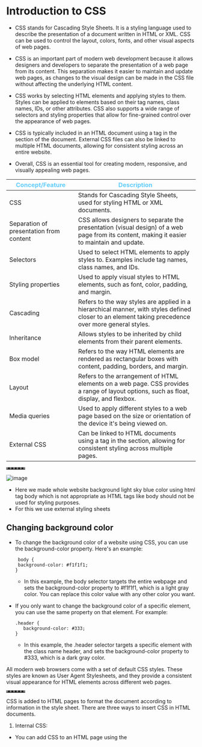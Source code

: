 # Introduction to CSS

- CSS stands for Cascading Style Sheets. It is a styling language used to describe the presentation of a document written in HTML or XML. CSS can be used to control the layout, colors, fonts, and other visual aspects of web pages.

- CSS is an important part of modern web development because it allows designers and developers to separate the presentation of a web page from its content. This separation makes it easier to maintain and update web pages, as changes to the visual design can be made in the CSS file without affecting the underlying HTML content.

- CSS works by selecting HTML elements and applying styles to them. Styles can be applied to elements based on their tag names, class names, IDs, or other attributes. CSS also supports a wide range of selectors and styling properties that allow for fine-grained control over the appearance of web pages.

- CSS is typically included in an HTML document using a <link> tag in the <head> section of the document. External CSS files can also be linked to multiple HTML documents, allowing for consistent styling across an entire website.

- Overall, CSS is an essential tool for creating modern, responsive, and visually appealing web pages.


| Concept/Feature | Description |
| --- | --- |
| CSS | Stands for Cascading Style Sheets, used for styling HTML or XML documents. |
| Separation of presentation from content | CSS allows designers to separate the presentation (visual design) of a web page from its content, making it easier to maintain and update. |
| Selectors | Used to select HTML elements to apply styles to. Examples include tag names, class names, and IDs. |
| Styling properties | Used to apply visual styles to HTML elements, such as font, color, padding, and margin. |
| Cascading | Refers to the way styles are applied in a hierarchical manner, with styles defined closer to an element taking precedence over more general styles. |
| Inheritance | Allows styles to be inherited by child elements from their parent elements. |
| Box model | Refers to the way HTML elements are rendered as rectangular boxes with content, padding, borders, and margin. |
| Layout | Refers to the arrangement of HTML elements on a web page. CSS provides a range of layout options, such as float, display, and flexbox. |
| Media queries | Used to apply different styles to a web page based on the size or orientation of the device it's being viewed on. |
| External CSS | Can be linked to HTML documents using a <link> tag in the <head> section, allowing for consistent styling across multiple pages. |

**********

![image](https://user-images.githubusercontent.com/125631878/229371302-bc9478a4-aba9-4cbb-b4a9-d0d84d76434d.png)
<br> 
- Here we made whole website background light sky blue color using html tag body which is not appropriate as HTML tags like body should not be used for styling purposes.<br> 
- For this we use external styling sheets


## Changing background color
- To change the background color of a website using CSS, you can use the background-color property. Here's an example:
   ```
    body {
    background-color: #f1f1f1;
   }
   ```
   - In this example, the body selector targets the entire webpage and sets the background-color property to #f1f1f1, which is a light gray color. You can replace this color value with any other color you want.


- If you only want to change the background color of a specific element, you can use the same property on that element. For example:
  ```
  .header {
     background-color: #333;
  }
  ``` 
  
   - In this example, the .header selector targets a specific element with the class name header, and sets the background-color property to #333, which is a dark gray color.

All modern web browsers come with a set of default CSS styles. These styles are known as User Agent Stylesheets, and they provide a consistent visual appearance for HTML elements across different web pages.

**********
   
CSS is added to HTML pages to format the document according to information in the style sheet. There are three ways to insert CSS in HTML documents.
1. Internal CSS:
- You can add CSS to an HTML page using the <style> element in the <head> section of your HTML document.
   
![image](https://user-images.githubusercontent.com/125631878/230059319-8b12a553-ee73-4f9d-88b6-63a6a65983e0.png)

- In this example, the `<style>` element is used to define a CSS rule that sets the color of the `<h1>` element to blue.   
---

2. External CSS:
 - Another way to add CSS to an HTML document is by creating an external CSS file and linking it to the HTML document using the `<link>` element in the `<head>` section of your HTML document.

HTML code:
![image](https://user-images.githubusercontent.com/125631878/230060845-14156de5-e77c-4c76-af7e-f0ea2edbd648.png)
   
CSS code:
![image](https://user-images.githubusercontent.com/125631878/230060661-c0b02f0f-19bf-4e21-9afb-cf7edb9bccca.png)

   
3. Inline CSS:
 - Finally, you can add CSS directly to an HTML element using the style attribute.

![image](https://user-images.githubusercontent.com/125631878/230061561-5926dd00-7e71-4999-8392-5ede1e3378b7.png)
   
**********



## Writing CSS code in HTML page only 
   
- Write `<sheet>` tag between `<head>` tag of html code snippet
![image](https://user-images.githubusercontent.com/125631878/229580893-b83815e7-3efb-4bdc-b372-5b69d44cf667.png)

- In order to select HTML tag, specify the name of the element you want to change (which in this case is body)
   ```
    <style>
                body {
                      background-color: #DAF5FF;
                }                           
    </style>
   ```
   ![image](https://user-images.githubusercontent.com/125631878/229371008-2f0cbd29-ee9f-47d5-810e-ea93392f73b2.png)
   
- If want to change whole horizontal rows `<hr>` color using css
     ```  
     hr {
        background-color: white;
     }
    ```
   
   Output: <br>
   ![image](https://user-images.githubusercontent.com/125631878/229371693-30219604-08bf-4cbc-895b-f8305c594bd4.png)
   

  [Note]: Instead of changing attributes of all `<hr>` in HTML we can simply do once by changing hr attribute in `<style>` tag inside `<head>` tag

   
 
   # Default CSS in browser 
     Most modern web browsers come with default CSS styles that are applied to HTML elements unless overridden by custom styles. The default styles may vary slightly between different browsers, 
   
   | CSS Property | Default Value | Description |
   | --- | --- | --- |
   | `font-family` | `sans-serif` | The default font family used for most HTML elements. This is typically a generic sans-serif font like Arial or Helvetica. |
   | `font-size` | `16px` | The default font size used for most HTML elements. |
   | `margin` | Varies by element | Most HTML elements have default margin values, which can vary between browsers. |
   | `padding` | Varies by element | Most HTML elements have default padding values, which can vary between browsers. |
   | `color` | `#000` | The default text color for most HTML elements. |
   | `background-color` | `transparent` | The default background color for most HTML elements. |
   | `text-decoration` | `underline` | Links are typically underlined by default. |
   | `text-align` | `left` | The default text alignment for most HTML elements. |
   | `border` | Varies by element | Most HTML elements have default border styles, widths, and colors, which can vary between browsers. |
   | `outline` | None | The default outline style for most HTML elements. |
   | `list-style` | `disc` | The default bullet style used for unordered lists. |
   | `display` | Varies by element | Most HTML elements have default display values, which can vary between browsers. |
   | `float` | `none` | The default float value for most HTML elements. |
   | `clear` | `none` | The default clear value for most HTML elements. |

**********
   
   
   
- Default CSS of `<hr>`
   
  ![image](https://user-images.githubusercontent.com/125631878/229372206-e510a512-ce44-435c-a4eb-e46e614a2516.png)
   

   | Value | Description |
   | --- | --- |
   | `none` | No border is displayed. |
   | `hidden` | Same as `none`, except that it still takes up space. |
   | `dotted` | The border is a series of dots. |
   | `dashed` | The border is a series of short dashes. |
   | `solid` | The border is a solid line. |
   | `double` | The border is a double line. |
   | `groove` | The border looks like it is carved into the page. |
   | `ridge` | The border looks like a ridge. |
   | `inset` | The border looks like it is pressed into the page. |
   | `outset` | The border looks like it is coming out of the page. |

   
   |The border-style property may be specified using one, two, three, or four values.|
   |---|
   |When one value is specified, it applies the same style to all four sides.|
   |When two values are specified, the first style applies to the top and bottom, the second to the left and right.|
   |When three values are specified, the first style applies to the top, the second to the left and right, the third to the bottom.|
   |When four values are specified, the styles apply to the top, right, bottom, and left in that order (clockwise).|
    
   
- Inset border-style
  
   Displays a border that makes the element appear embedded.When applied to a table cell with border-collapse set to collapsed.Displays a border with a carved appearance.
  ![image](https://user-images.githubusercontent.com/125631878/229372397-8d2b7ace-739c-4ea6-a5a3-30b1c1291a0f.png)

  
   Code: <br> 
  ![image](https://user-images.githubusercontent.com/125631878/230065568-af134f66-dcea-4a4e-adb1-fb0b54ab6573.png) 
 
 
We want single line broder with white color. We can do this by changing border style to none. So, we can overwrite the default browser value by specifying a new value for it using CSS
   
   ```  
    hr {
         background-color: white;
         border-style: none;                      
    }
   ```
   ![image](https://user-images.githubusercontent.com/125631878/229373522-df38a887-e97d-4f29-a721-77ea539ea1bb.png)
   
   - Now whole border is gone completely gone. (The border is also a rectangle type but here its height has become 0 pixel).
   - To make them appear use pesticide extension.
   - We can see using pesticide that the pixel of hr has become 0 because of none border style.
   - So use the height property of css to change height of hr element. (Change height to 2 px)
   
   ![image](https://user-images.githubusercontent.com/125631878/229374160-dd39a567-c2a2-4203-9638-e1551219a0fa.png)


- Now height = 2px 
   ```  
    hr {
         background-color: white;
         border-style: none;
         height: 2px;
    }
   ```
   
![image](https://user-images.githubusercontent.com/125631878/229375157-7f3d212c-dd48-4683-a279-8b43a7cf1ddb.png)

**********

- We can also change height of image

    ``` 
    img {
       height: 20px;
    }
    ```

![image](https://user-images.githubusercontent.com/125631878/229375452-af322cef-3422-43da-89d4-856ddcb99cc6.png)

**********

We can also change the width of the hr
    ```
    hr {
         background-color: white;
         border-style: none;
         height: 2px;
         width: 100px;
    }
    ```

![image](https://user-images.githubusercontent.com/125631878/229375751-327357da-9931-4f12-bdb4-12c55aee43f3.png)

We can also use % to change width like
   ```
   hr {
         background-color: white;
         border-style: none;
         height: 2px;
         width: 30%;
   }   
   ```
   
**********

## Task is to make hr small width with dotted lines
1. Input:   
   ```
   hr {
         background-color: white;
         border-style: dotted;
         height: 2px;
         width: 30%;
   }
   ```
   Output:![image](https://user-images.githubusercontent.com/125631878/229448876-99b1c0fe-fcad-4e70-b075-d80ba487f6fb.png)
   
2. It is giving us dotted line in all 4 border with some height
   So lets make height = 0, by just removing height code or = 0px
   ![image](https://user-images.githubusercontent.com/125631878/229449823-c2bc74a2-9bb9-476d-9c7a-1ecfd0129d19.png)
   here we have box with 0px height and only has border around it
   
[Note]: 
   |The border-style property may be specified using one, two, three, or four values.|
   |---|
   |When one value is specified, it applies the same style to all four sides.|
   |When two values are specified, the first style applies to the top and bottom, the second to the left and right.|
   |When three values are specified, the first style applies to the top, the second to the left and right, the third to the bottom.|
   |When four values are specified, the styles apply to the top, right, bottom, and left in that order (clockwise).|
   
3. Now this
   ```
   border-style: dotted none none;
   ```
   ![image](https://user-images.githubusercontent.com/125631878/229452008-9bd6dd04-8430-4755-817a-c8c11166fb5b.png)
   
4. Or 
   ```
   border-style: none;
   border-top-style: dotted;
   ```

5. Or
   ```                
    hr {
         border-style: none;
         border-top-style: dotted;
         border-color: grey;
         border-width: 5px;
         width: 10%;
    }
   ```
![image](https://user-images.githubusercontent.com/125631878/229593823-3034d0cf-56b2-43eb-b3c5-1de931a94a51.png)

**********   

### Border Types
   
   ```
      <html>  
      <head>  
      <style>  
          p.none {border-style: none;}  
          p.dotted {border-style: dotted;}  
          p.dashed {border-style: dashed;}  
          p.solid {border-style: solid;}  
          p.double {border-style: double;}  
          p.groove {border-style: groove;}  
          p.ridge {border-style: ridge;}  
          p.inset {border-style: inset;}  
          p.outset {border-style: outset;}  
          p.hidden {border-style: hidden;}  
          </style>  
         
          </head>  
          <body>  
             
          <p class="none">No border.</p>  
          <p class="dotted">A dotted border.</p>  
          <p class="dashed">A dashed border.</p>  
          <p class="solid">A solid border.</p>  
          <p class="double">A double border.</p>  
          <p class="groove">A groove border.</p>  
          <p class="ridge">A ridge border.</p>  
          <p class="inset">An inset border.</p>  
          <p class="outset">An outset border.</p>  
          <p class="hidden">A hidden border.</p> 
             
      </body>  
      </html> 
``` 

Output:
![image](https://user-images.githubusercontent.com/125631878/229573457-ae8e3762-d61b-4940-872a-a2241de0dfcb.png)     
  
   
**********
## Writing CSS code in HTML page only   
- Remember to save your CSS file and link it to your HTML document using the link tag in the head section of your HTML document for the changes to take effect.
  
**********   

1. We first create CSS folder and make styles.css page inside it
![image](https://user-images.githubusercontent.com/125631878/229595546-1db1436f-4520-4261-8ec2-ec93fccc832b.png)

2. Now we cut paste the style code from HTML `<style>` to `style.css`

3. Then link the css file in html `<head>`
   ```
   <link rel="stylesheet" href="CSS/styles.css">
   ```
   
   Now use this code in style.css
   
   ```
      body {
       background-color: #DAF5FF;
      }

      hr {
          border-style: none;
          border-top-style: dotted;
          border-color: grey;
          border-width: 5px;
          width: 10%;
      }
   ```
   Using above css code we get same light blue backgound and dotted horizontal row in main index page. <br>
   We can also change the colour of hobbbies and contact background by placing the CSS link code in their respective `<head>`
   
**********   
Now lets change the color of h1, h3 size text and thead
   ```
   h1 {
       color: #62CDFF;
   }
   h3 {
       color: #62CDFF;
   }

   thead {
       color: #62CDFF;
   }
   ```
   
   Output:
   ![image](https://user-images.githubusercontent.com/125631878/229733319-a2dd01f6-7178-4e53-88e4-d8196349f112.png)
   
   As CSS is linked to hobbies and contact form, so their body color and text color will change simultaneously <br>
   This will give us
   
**********   
 
## Debugging CSS code using chrome developers tools

### 1. Copy the error code given, inside index.html then find the error using chrome developer tools <br>
We can see that website css is gone 
![image](https://user-images.githubusercontent.com/125631878/229992191-feb8fa9c-5ae5-4a8c-bd35-9253b1270411.png)

Open chrome developer tools / inspect tools (shortcut: ctrl + shift + I)
![image](https://user-images.githubusercontent.com/125631878/229992758-f6d9028f-5922-409f-be44-796b0d599faf.png)

Here we can see 2 errors
   1. File not found: /C:/css/styles.css
   2. File not found: image.png

Debugging
   1. Location of css is in same directory as where is index.html: change location to: css/styles.css 
   2. Image file name image.png not present: put image with same name in same directory    
   
**********   
### 2. Now copy the second code 
We can see that in second code background color is gone. So lets see the error 
![image](https://user-images.githubusercontent.com/125631878/229994837-40b782fe-0272-4038-9ecf-5a2ee5523977.png)
   
![image](https://user-images.githubusercontent.com/125631878/229995997-368c06ec-c200-4c9d-889b-6a55c89b2cc2.png)
- And we're seeing that the color that we desire, which we set inside our stylesheet, is being crossed out and overridden by this white color. <br>
- And if you look carefully inside our new buggy index.html, then here an inline CSS rule inside the body tag to turn the body's background color to white. <br>
- We can make our desired background by removing the HTML body styling <br>

- Lets add internal css in style and set background color as red, so we are having 3 colors 1. white inside inline css, 2. light blue inside external css body  3. red color inside internal css <br>

- Still white color overrides red and light blue color.
   
**********   

# CSS syntax

![image](https://user-images.githubusercontent.com/125631878/230029566-2e73d689-04ae-4718-b668-82d49f0b3498.png)  
   
| Term | Definition |
| --- | --- |
| Selector | The selector is the HTML element that you want to apply styles to. Tag like `<h1>`, `<title>` etc. |
| Property | The property is the characteristic or attribute of the HTML element that you want to style, such as color or font-size. |
| Value | The value is the specific value that you want to set for the property, such as red for color or 16px for font-size. |
| Declaration | The combination of the property and value is called a declaration. Declarations are separated by semicolons. |
| Rule Set | A rule set consists of one or more declarations enclosed in curly braces {} and preceded by a selector. |

Here's an example of CSS syntax:
   ```
         selector {
         property: value;
      }
   ```

For instance, to set the font color of all paragraphs in a document to red, the following CSS rule can be used:
   ```
      p {
        color: red;
      }
   ```
This rule targets all `<p>` elements and sets their color property to red.


**********   

# CSS Selector
   
A CSS selector is a pattern that is used to select HTML elements on a web page that you want to style. Selectors are the foundation of CSS, as they provide a way to target specific elements in your HTML markup and apply styling to them.

There are different types of selectors in CSS, including:

1. Element selectors:
   - Selects HTML elements based on their tag name. For example, you can use "p" to select all paragraphs on a page.
   ```
      p {
     font-size: 16px;
   }
   ```
   - This will select all `<p>` elements on the page and apply a font size of 16 pixels to them.
   - Also it will select all other `<p>` with different id's like `<p id="para1">`, `<p id="para2">` and apply font size of 16 to them
   
2. Class selector: 
   - Selects HTML elements based on their class attribute. Class selectors are prefixed with a dot (".") and are followed by the name of the class. For example, you can use ".my-class" to select all elements with the class name "my-class".
   - Apply styles to multiple elements with the same class name.
   ```
      .my-class {
     color: blue;
     text-align: center;  
   }
   ```
   - This will select all elements with the class name "my-class" and apply a blue color and align text to center. 
   In the HTML, the class is defined like this: `<div class="my-class">`
   - The above code will make all the tags with class name "my-class" (e.g. `<h1 class="my-class">` and `<p class="my-class">`) applies blue color and center align the content in the tags.
   - If `<h1 = "my-class">` and `<p="my-class">` have same class  but want to select specific class like only paragraph then use this 
   ```
      p.my-class {
      color: blue;
      text-align: center;
      }
   ```
   
3. ID selectors:
   - Selects HTML elements based on their ID attribute. ID selectors are prefixed with a hash symbol ("#") and are followed by the name of the ID. For example, you can use "#my-id" to select the element with the ID "my-id".
   -  You cannot have two ID selectors with the same name on the same web page. Each ID selector must have a unique name because the ID selector is used to select and apply styles to a specific HTML element on a web page.
   ```
      #my-id {
     background-color: yellow;
   }
   ```
   - This will select the element with the ID "my-id" and apply a yellow background color to it. In the HTML, the ID is defined like this: `<div id="my-id">`.
   
4. Attribute selectors: 
   - Selects HTML elements based on their attributes. Attribute selectors are enclosed in square brackets and contain the name of the attribute and an optional value. For example, you can use "[href]" to select all elements with the "href" attribute, or "[href='https://example.com']" to select elements with the "href" attribute set to "https://example.com".
   ```
      a[href="https://example.com"] {
     color: red;
   }
   ```
 
5. Pseudo-class selectors: 
   - Selects HTML elements based on their state or position in the document. Pseudo-class selectors are prefixed with a colon (":") and are followed by the name of the state or position. For example, you can use ":hover" to select an element when the user hovers over it with the mouse. 
     ```
        a:hover {
        text-decoration: underline;
      }
     ```
   - This will select all `<a>` elements when the user hovers over them with the mouse and apply an underline text decoration to them.
   
6. Combinators:
   - Combinators are used to select elements based on their relationship to other elements. There are several types of combinators, including descendant selectors, child selectors, and adjacent sibling selectors.
   
   ```
      ul > li {
     list-style: none;
   }
   ```
   - This will select all `<li>` elements that are direct children of a `<ul>` element and remove the list-style from them.

7. Universal Selector:
   - The Universal Selector matches any element type. It is denoted by an asterisk (*) symbol. When used alone, it selects all elements on the page.
   ```
      * {
     font-size: 16px;
   }
   ```
   - This will apply the font size of 16 pixels to all elements on the page like `<h1>` `<p>` `<p=class1>` `<h2>` and all others elecments  
   
8. Group Selector:
   - The grouping selector is used to select all the elements with the same style definitions.
   - Grouping selector is used to minimize the code. Commas are used to separate each selector in grouping.
   ```
      h1, h2, h3, p {
     font-family: Arial, sans-serif;
   }

   ```
   - This will apply the font family of Arial or any sans-serif font to all headings and paragraphs on the page.  

## Specificity of selectors
- In CSS, selectors are used to target specific HTML elements on a web page and apply styles to them.
- The specificity of a selector refers to how specific it is in targeting elements on a web page. <br> <br>
  `Element selectors < Class selectors < ID selectors < Inline styles`
   
- If multiple CSS selectors target the same HTML element, their specificities are compared.
- The selector with the highest specificity will apply its styles to the element.
- Its important to be careful when writing CSS to avoid conflicts caused by selectors with equal specificity.
- If there is a conflict, the most recently defined selector will take precedence.  <br>
 

**********   
# Shahi Paneer Fansite
- A new site is made where two emoji of Paneer and Brocoli are used and their background color are changed
- Also we are changing heading color using CSS by two ways 
  1. Using tag selector h1{}  (here selecting red color)
  2. Using ID selector #heading{}   (here selecting blue color)
- But in output heading color is of blue and not red 
- The h1 color being red but it's crossed out because the id heading is more specific <br>
- `When both an ID selector and a tag selector are used in CSS, the ID selector will take precedence over the tag selector. This is because ID selectors have a higher specificity value than tag selectors.`
   

## The CSS stlying code:
   
![image](https://user-images.githubusercontent.com/125631878/230074193-ec1edba4-556f-4623-a9fb-9601af471909.png)
   
![image](https://user-images.githubusercontent.com/125631878/230070390-150e1ab3-e486-4b65-9a2d-d448444f73be.png)
### Shahi Paneer website:   
![image](https://user-images.githubusercontent.com/125631878/230074511-170d4715-0b00-42bd-99af-ec37265b6d55.png)

   
**********   
# Intermediate CSS

## Favicon
- A favicon is a small icon that represents a website or web application and is typically displayed in the browser's address bar or next to the page title in a tab.
- To add a favicon to a website, you need to create a small image file and save it as a .ico, .png, or .gif file. 
- Then, you can add the favicon code to the HTML header of your website using the following code:
  ```
  <link rel="icon" href="favicon.ico" type="image/x-icon">
  ```
- The <link> tag in HTML is used to link external resources such as CSS stylesheets, favicon images, web fonts, and more. It is placed in the head section of an HTML document
- The rel attribute is used to define the type of link being used and how the linked resource should be used by the current document.
- Common values of rel attribute are: "stylesheet" is used for linking style sheet to HTML document and "icon" value is used to link a favicon icon to a website.
   
**********   
   
 ## Div
   
 - In HTML, the `<div>` tag is a container element that is used to group together other elements and apply styles or functionality to them as a group. The "div" stands for "division" and it is often used to divide a web page into logical sections or to organize content into columns or rows.
 - Example:
  ![image](https://user-images.githubusercontent.com/125631878/230733209-a7c1e709-2007-4825-8e93-b6a1f5601604.png)

 - In this example, the `<div>` element contains a heading (`<h1>`) and a paragraph (`<p>`) element. The content inside the `<div>` tag will be grouped together and can be targeted with CSS selectors to apply styling or other functionality.

 - You can also use the id and class attributes on the `<div>` tag to further customize and target specific elements on the page. For example:
   ![image](https://user-images.githubusercontent.com/125631878/230733282-a3e7540f-3306-4cb9-98d5-54f2ea7bb45b.png)

 - In this example, the first `<div>` tag has an id attribute of "header", which can be targeted with CSS to apply specific styles to the header of the page. The second `<div>` tag has a class attribute of "section", which can be used to style all sections of the page in a similar way.
 
 - Normal div with height and andth of 200px and skyblue background color:
 ![image](https://user-images.githubusercontent.com/125631878/230939022-14630934-b47c-4720-a430-3687e7510467.png)

   
**********

| Point | Explanation |
| ----- | ----- |
| Container element | The `<div>` tag is a container element that groups together other elements on a web page. |
| Logical sections | It is used to divide a web page into logical sections or to organize content into columns or rows. |
| "div" stands for... | The "div" in `<div>` stands for "division". |
| Content | You can add other HTML elements, such as headings, paragraphs, images, and lists, inside a `<div>` tag to group them together. |
| CSS selectors | The content inside a `<div>` tag can be targeted with CSS selectors to apply styling or other functionality. |
| `id` and `class` attributes | You can use the `id` and `class` attributes on a `<div>` tag to further customize and target specific elements on the page. |
| `id` attribute | The `id` attribute can be used to target a specific element on the page with CSS or JavaScript. |
| `class` attribute | The `class` attribute can be used to apply styles or functionality to multiple elements on the page. |
| Commonly used | The `<div>` tag is a very commonly used element in HTML and is often used in conjunction with other layout and styling techniques to create a visually appealing and organized web page. |
   
**********   
     
 # Css - My Style
 
 - Here we are creating a more beautiful website using CSS
 - Inside body we used h1 and p tag and later on we used empty div tag 
 - Using Pesticide we saw h1 and p box but not of div .. that was because the height of div was 0 where as width was: 878.400
 
 ![image](https://user-images.githubusercontent.com/125631878/230734221-67861a26-6767-48dd-8759-b7b78b832e06.png)
 ![image](https://user-images.githubusercontent.com/125631878/230734270-17b2f7e3-8576-4e32-8e2f-58ad2cc570eb.png)  
 ![image](https://user-images.githubusercontent.com/125631878/230734114-5bc19719-9dba-4f2b-a90a-60a6ea4c851d.png)
   
 - So now in chrome developer, selecting div .. inside element.style <br>
   we write background color: blue;  but background doesn't change this is because of 0 height 
![image](https://user-images.githubusercontent.com/125631878/230735729-abddad89-8a03-4d9c-bf70-1a265403744d.png)

 - So we will add height: 100px; <br>
   Now we can see the blue color div
![image](https://user-images.githubusercontent.com/125631878/230735690-ba5c5137-9104-4207-bc42-f880a58cbe8a.png)
- We can also change margin of div in box by clicking the top, left, right, bottom and giving their values, and it will automatically get added in element.style locally for temporary period, but will not change the real codebase
![image](https://user-images.githubusercontent.com/125631878/230736473-73a23c4a-00a2-46e2-9cd9-0e982ec6ad0e.png)

# Box Model of CSS
- In CSS, the Box Model is a conceptual model that describes how elements are rendered on a web page. Each HTML element on a page is considered a rectangular box, with properties such as width, height, padding, border, and margin, that determine how the box is sized and positioned.

 ![image](https://user-images.githubusercontent.com/125631878/230940443-be8b1d38-bd54-4e5c-99d5-93c26d16d4b8.png)
   
The box model consists of four layers:

- Content: This is the actual content of the HTML element, such as text, images, or videos. The content is surrounded by padding.
- Padding: This is the space between the content and the element's border. It is defined using the padding property in CSS.
- Border: This is a line that surrounds the element's padding. It is defined using the border property in CSS.
- Margin: This is the space between the element's border and the neighboring elements. It is defined using the margin property in CSS.
- Each layer of the box model is added to the previous layer to calculate the total size of the box. For example, the total width of an element would be the sum of its content width, padding width, and border width.
- Understanding the box model is important for designing web pages, as it helps ensure that elements are properly sized and positioned on the page.




